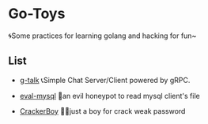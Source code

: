 # Go-Toys
🌀Some practices for learning golang and hacking for fun~
## List

-  [g-talk](https://github.com/yuuuuu422/Go-Toys/tree/main/g-talk) 
    📞Simple Chat Server/Client powered by gRPC.

-   [eval-mysql](https://github.com/yuuuuu422/Go-Toys/tree/main/evil-mysql)
    📌an evil honeypot to read mysql client's file 

-   [CrackerBoy](https://github.com/yuuuuu422/Go-Toys/tree/main/CrackerBoy)
    👦🏾just a boy for crack weak password